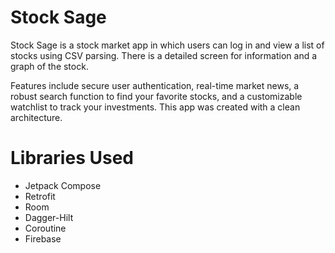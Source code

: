 # Stock Sage
Stock Sage is a stock market app in which users can log in and view a list of stocks using CSV parsing.
There is a detailed screen for information and a graph of the stock.

Features include secure user authentication, real-time market news, a robust search function to find your favorite stocks, and a customizable watchlist to track your investments.
This app was created with a clean architecture.


 # Libraries Used
- Jetpack Compose
- Retrofit
- Room
- Dagger-Hilt
- Coroutine
- Firebase
